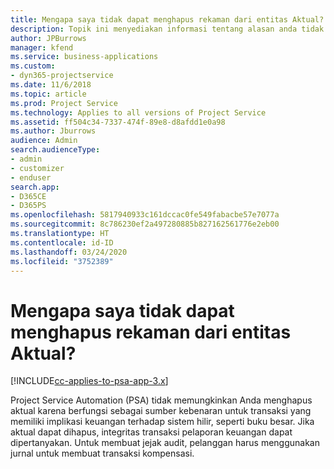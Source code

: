 ```yaml
---
title: Mengapa saya tidak dapat menghapus rekaman dari entitas Aktual?
description: Topik ini menyediakan informasi tentang alasan anda tidak dapat menghapus rekaman dari entitas aktual.
author: JPBurrows
manager: kfend
ms.service: business-applications
ms.custom:
- dyn365-projectservice
ms.date: 11/6/2018
ms.topic: article
ms.prod: Project Service
ms.technology: Applies to all versions of Project Service
ms.assetid: ff504c34-7337-474f-89e8-d8afdd1e0a98
ms.author: Jburrows
audience: Admin
search.audienceType:
- admin
- customizer
- enduser
search.app:
- D365CE
- D365PS
ms.openlocfilehash: 5817940933c161dccac0fe549fabacbe57e7077a
ms.sourcegitcommit: 8c786230ef2a497280885b827162561776e2eb00
ms.translationtype: HT
ms.contentlocale: id-ID
ms.lasthandoff: 03/24/2020
ms.locfileid: "3752389"
---
```

# <a name="why-cant-i-delete-records-from-the-actuals-entity"></a>Mengapa saya tidak dapat menghapus rekaman dari entitas Aktual?

[!INCLUDE[cc-applies-to-psa-app-3.x](../includes/cc-applies-to-psa-app-3x.md)]

Project Service Automation (PSA) tidak memungkinkan Anda menghapus aktual karena berfungsi sebagai sumber kebenaran untuk transaksi yang memiliki implikasi keuangan terhadap sistem hilir, seperti buku besar. Jika aktual dapat dihapus, integritas transaksi pelaporan keuangan dapat dipertanyakan. Untuk membuat jejak audit, pelanggan harus menggunakan jurnal untuk membuat transaksi kompensasi.

